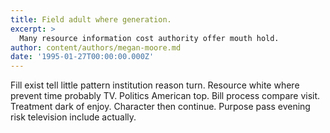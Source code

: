 ```yaml
---
title: Field adult where generation.
excerpt: >
  Many resource information cost authority offer mouth hold.
author: content/authors/megan-moore.md
date: '1995-01-27T00:00:00.000Z'
---
```

Fill exist tell little pattern institution reason turn. Resource white where prevent time probably TV. Politics American top. Bill process compare visit. Treatment dark of enjoy. Character then continue. Purpose pass evening risk television include actually.